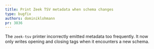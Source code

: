 ```yaml
---
title: Print Zeek TSV metadata when schema changes
type: bugfix
authors: dominiklohmann
pr: 3836
---
```


The `zeek-tsv` printer incorrectly emitted metadata too frequently. It now only
writes opening and closing tags when it encounters a new schema.
